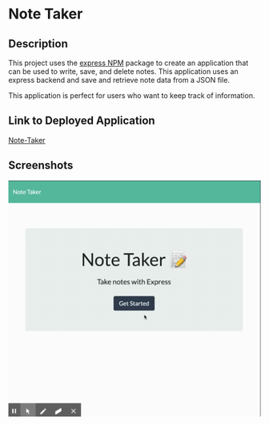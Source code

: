 # Note Taker

 ## Description
  This project uses the [express NPM](https://www.npmjs.com/package/express) package to create an application that can be used to write, save, and delete notes. This application uses an express backend and save and retrieve note data from a JSON file.

  This application is perfect for users who want to keep track of information.

 ## Link to Deployed Application
 [Note-Taker](https://note-taker-mm.herokuapp.com/)

  ## Screenshots

  <img src="/images/note-taker.gif">
